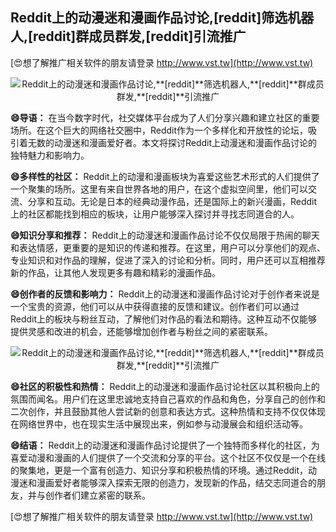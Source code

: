 ## **Reddit上的动漫迷和漫画作品讨论,**[reddit]**筛选机器人,**[reddit]**群成员群发,**[reddit]**引流推广**

[😍想了解推广相关软件的朋友请登录 http://www.vst.tw](http://www.vst.tw)

 <center><img src="https://vst.tw/MP4/tuiguang/png/7.png" alt="Reddit上的动漫迷和漫画作品讨论,**[reddit]**筛选机器人,**[reddit]**群成员群发,**[reddit]**引流推广"></center>

**😄导语：**
在当今数字时代，社交媒体平台成为了人们分享兴趣和建立社区的重要场所。在这个巨大的网络社交圈中，Reddit作为一个多样化和开放性的论坛，吸引着无数的动漫迷和漫画爱好者。本文将探讨Reddit上动漫迷和漫画作品讨论的独特魅力和影响力。

**😄多样性的社区：**
Reddit上的动漫和漫画板块为喜爱这些艺术形式的人们提供了一个聚集的场所。这里有来自世界各地的用户，在这个虚拟空间里，他们可以交流、分享和互动。无论是日本的经典动漫作品，还是国际上的新兴漫画，Reddit上的社区都能找到相应的板块，让用户能够深入探讨并寻找志同道合的人。

**😄知识分享和推荐：**
Reddit上的动漫迷和漫画作品讨论不仅仅局限于热闹的聊天和表达情感，更重要的是知识的传递和推荐。在这里，用户可以分享他们的观点、专业知识和对作品的理解，促进了深入的讨论和分析。同时，用户还可以互相推荐新的作品，让其他人发现更多有趣和精彩的漫画作品。

**😄创作者的反馈和影响力：**
Reddit上的动漫迷和漫画作品讨论对于创作者来说是一个宝贵的资源，他们可以从中获得直接的反馈和建议。创作者们可以通过Reddit上的板块与粉丝互动，了解他们对作品的看法和期待。这种互动不仅能够提供灵感和改进的机会，还能够增加创作者与粉丝之间的紧密联系。

 <center><img src="https://vst.tw/MP4/tuiguang/png/3.png" alt="Reddit上的动漫迷和漫画作品讨论,**[reddit]**筛选机器人,**[reddit]**群成员群发,**[reddit]**引流推广"></center>

**😄社区的积极性和热情：**
Reddit上的动漫迷和漫画作品讨论社区以其积极向上的氛围而闻名。用户们在这里忠诚地支持自己喜欢的作品和角色，分享自己的创作和二次创作，并且鼓励其他人尝试新的创意和表达方式。这种热情和支持不仅仅体现在网络世界中，也在现实生活中展现出来，例如参与动漫展会和组织活动等。

**😄结语：**
Reddit上的动漫迷和漫画作品讨论提供了一个独特而多样化的社区，为喜爱动漫和漫画的人们提供了一个交流和分享的平台。这个社区不仅仅是一个在线的聚集地，更是一个富有创造力、知识分享和积极热情的环境。通过Reddit，动漫迷和漫画爱好者能够深入探索无限的创造力，发现新的作品，结交志同道合的朋友，并与创作者们建立紧密的联系。

[😍想了解推广相关软件的朋友请登录 http://www.vst.tw](http://www.vst.tw)



